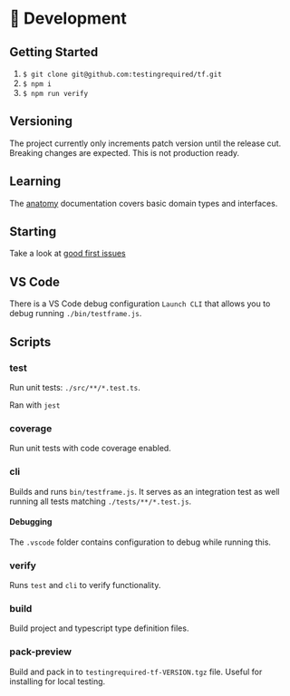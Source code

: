 # 🔩 Development

## Getting Started

1. `$ git clone git@github.com:testingrequired/tf.git`
2. `$ npm i`
3. `$ npm run verify`

## Versioning

The project currently only increments patch version until the release cut. Breaking changes are expected. This is not production ready.

## Learning

The [anatomy](ANATOMY.md) documentation covers basic domain types and interfaces.

## Starting

Take a look at [good first issues](https://github.com/testingrequired/tf/issues?q=is%3Aissue+is%3Aopen+label%3A%22good+first+issue%22)

## VS Code

There is a VS Code debug configuration `Launch CLI` that allows you to debug running `./bin/testframe.js`.

## Scripts

### test

Run unit tests: `./src/**/*.test.ts`.

Ran with `jest`

### coverage

Run unit tests with code coverage enabled.

### cli

Builds and runs `bin/testframe.js`. It serves as an integration test as well running all tests matching `./tests/**/*.test.js`.

#### Debugging

The `.vscode` folder contains configuration to debug while running this.

### verify

Runs `test` and `cli` to verify functionality.

### build

Build project and typescript type definition files.

### pack-preview

Build and pack in to `testingrequired-tf-VERSION.tgz` file. Useful for installing for local testing.
